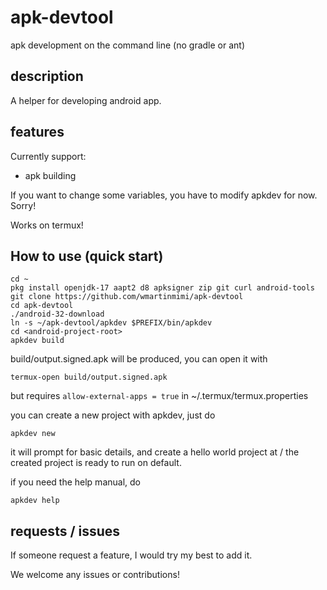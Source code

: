 # apk-devtool
apk development on the command line (no gradle or ant)

## description
A helper for developing android app.

## features
Currently support:
- apk building

If you want to change some variables,
you have to modify apkdev for now.
Sorry!

Works on termux!

## How to use (quick start)
```
cd ~
pkg install openjdk-17 aapt2 d8 apksigner zip git curl android-tools
git clone https://github.com/wmartinmimi/apk-devtool
cd apk-devtool
./android-32-download
ln -s ~/apk-devtool/apkdev $PREFIX/bin/apkdev
cd <android-project-root>
apkdev build
```
build/output.signed.apk will be produced,
you can open it with
```
termux-open build/output.signed.apk
```
but requires ```allow-external-apps = true``` in ~/.termux/termux.properties

you can create a new project with apkdev,
just do
```
apkdev new
```
it will prompt for basic details,
and create a hello world project at <project-name>/
the created project is ready to run on default.

if you need the help manual, do
```
apkdev help
```
## requests / issues

If someone request a feature, I would try my best to add it.

We welcome any issues or contributions!
